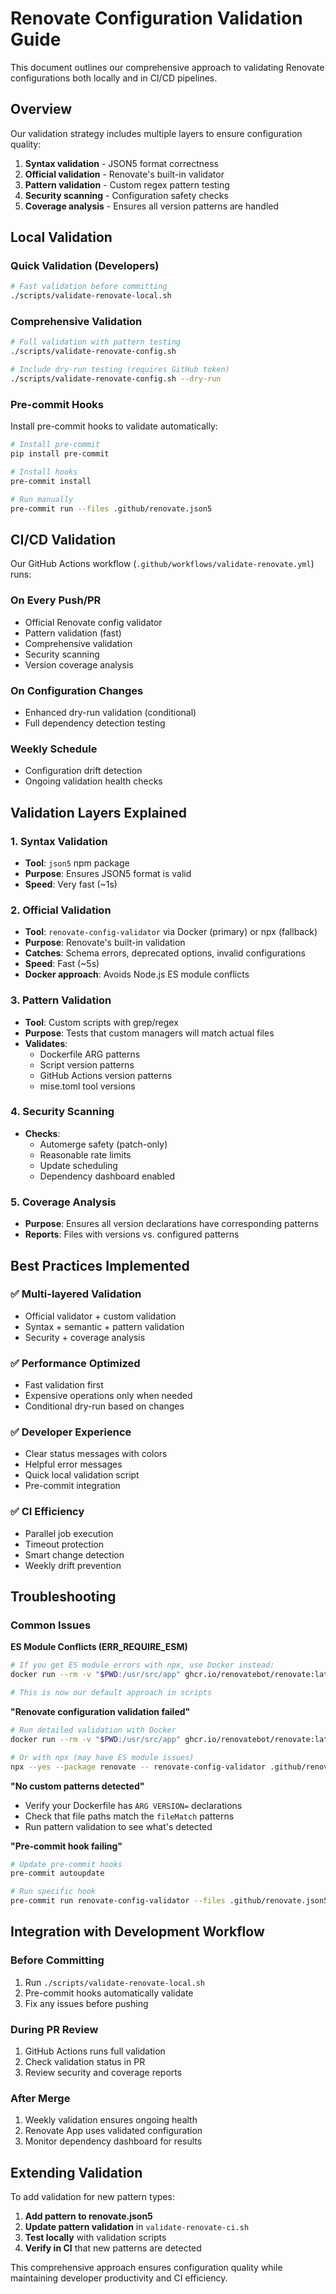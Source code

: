 # Renovate Configuration Validation Guide

This document outlines our comprehensive approach to validating Renovate configurations both locally and in CI/CD pipelines.

## Overview

Our validation strategy includes multiple layers to ensure configuration quality:

1. **Syntax validation** - JSON5 format correctness
2. **Official validation** - Renovate's built-in validator
3. **Pattern validation** - Custom regex pattern testing
4. **Security scanning** - Configuration safety checks
5. **Coverage analysis** - Ensures all version patterns are handled

## Local Validation

### Quick Validation (Developers)

```bash
# Fast validation before committing
./scripts/validate-renovate-local.sh
```

### Comprehensive Validation

```bash
# Full validation with pattern testing
./scripts/validate-renovate-config.sh

# Include dry-run testing (requires GitHub token)
./scripts/validate-renovate-config.sh --dry-run
```

### Pre-commit Hooks

Install pre-commit hooks to validate automatically:

```bash
# Install pre-commit
pip install pre-commit

# Install hooks
pre-commit install

# Run manually
pre-commit run --files .github/renovate.json5
```

## CI/CD Validation

Our GitHub Actions workflow (`.github/workflows/validate-renovate.yml`) runs:

### On Every Push/PR
- Official Renovate config validator
- Pattern validation (fast)
- Comprehensive validation
- Security scanning
- Version coverage analysis

### On Configuration Changes
- Enhanced dry-run validation (conditional)
- Full dependency detection testing

### Weekly Schedule
- Configuration drift detection
- Ongoing validation health checks

## Validation Layers Explained

### 1. Syntax Validation
- **Tool**: `json5` npm package
- **Purpose**: Ensures JSON5 format is valid
- **Speed**: Very fast (~1s)

### 2. Official Validation
- **Tool**: `renovate-config-validator` via Docker (primary) or npx (fallback)
- **Purpose**: Renovate's built-in validation
- **Catches**: Schema errors, deprecated options, invalid configurations  
- **Speed**: Fast (~5s)
- **Docker approach**: Avoids Node.js ES module conflicts

### 3. Pattern Validation
- **Tool**: Custom scripts with grep/regex
- **Purpose**: Tests that custom managers will match actual files
- **Validates**: 
  - Dockerfile ARG patterns
  - Script version patterns  
  - GitHub Actions version patterns
  - mise.toml tool versions

### 4. Security Scanning
- **Checks**: 
  - Automerge safety (patch-only)
  - Reasonable rate limits
  - Update scheduling
  - Dependency dashboard enabled

### 5. Coverage Analysis
- **Purpose**: Ensures all version declarations have corresponding patterns
- **Reports**: Files with versions vs. configured patterns

## Best Practices Implemented

### ✅ Multi-layered Validation
- Official validator + custom validation
- Syntax + semantic + pattern validation
- Security + coverage analysis

### ✅ Performance Optimized
- Fast validation first
- Expensive operations only when needed
- Conditional dry-run based on changes

### ✅ Developer Experience
- Clear status messages with colors
- Helpful error messages
- Quick local validation script
- Pre-commit integration

### ✅ CI Efficiency
- Parallel job execution
- Timeout protection
- Smart change detection
- Weekly drift prevention

## Troubleshooting

### Common Issues

**ES Module Conflicts (ERR_REQUIRE_ESM)**
```bash
# If you get ES module errors with npx, use Docker instead:
docker run --rm -v "$PWD:/usr/src/app" ghcr.io/renovatebot/renovate:latest renovate-config-validator "/usr/src/app/.github/renovate.json5"

# This is now our default approach in scripts
```

**"Renovate configuration validation failed"**
```bash
# Run detailed validation with Docker
docker run --rm -v "$PWD:/usr/src/app" ghcr.io/renovatebot/renovate:latest renovate-config-validator "/usr/src/app/.github/renovate.json5"

# Or with npx (may have ES module issues)
npx --yes --package renovate -- renovate-config-validator .github/renovate.json5
```

**"No custom patterns detected"**
- Verify your Dockerfile has `ARG VERSION=` declarations
- Check that file paths match the `fileMatch` patterns
- Run pattern validation to see what's detected

**"Pre-commit hook failing"**
```bash
# Update pre-commit hooks
pre-commit autoupdate

# Run specific hook
pre-commit run renovate-config-validator --files .github/renovate.json5
```

## Integration with Development Workflow

### Before Committing
1. Run `./scripts/validate-renovate-local.sh`
2. Pre-commit hooks automatically validate
3. Fix any issues before pushing

### During PR Review
1. GitHub Actions runs full validation
2. Check validation status in PR
3. Review security and coverage reports

### After Merge
1. Weekly validation ensures ongoing health
2. Renovate App uses validated configuration
3. Monitor dependency dashboard for results

## Extending Validation

To add validation for new pattern types:

1. **Add pattern to renovate.json5**
2. **Update pattern validation** in `validate-renovate-ci.sh`
3. **Test locally** with validation scripts
4. **Verify in CI** that new patterns are detected

This comprehensive approach ensures configuration quality while maintaining developer productivity and CI efficiency.
